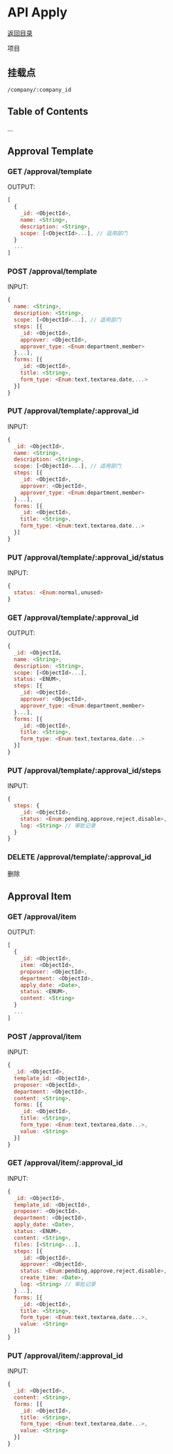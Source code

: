 # API Apply

[返回目录](index.md)

项目

## 挂载点

```
/company/:company_id
```

## Table of Contents

...

## Approval Template

### GET /approval/template

OUTPUT:
```javascript
[
  {
    _id: <ObjectId>,
    name: <String>,
    description: <String>,
    scope: [<ObjectId>...], // 适用部门
  }
  ...
]
```

### POST /approval/template

INPUT:
```javascript
{
  name: <String>,
  description: <String>,
  scope: [<ObjectId>...], // 适用部门
  steps: [{
    _id: <ObjectId>,
    approver: <ObjectId>,
    approver_type: <Enum:department,member>
  }...],
  forms: [{
    _id: <ObjectId>,
    title: <String>,
    form_type: <Enum:text,textarea,date,...>
  }]
}
```

### PUT /approval/template/:approval_id

INPUT:
```javascript
{
  _id: <ObjectId>,
  name: <String>,
  description: <String>,
  scope: [<ObjectId>...], // 适用部门
  steps: [{
    _id: <ObjectId>,
    approver: <ObjectId>,
    approver_type: <Enum:department,member>
  }...],
  forms: [{
    _id: <ObjectId>,
    title: <String>,
    form_type: <Enum:text,textarea,date...>
  }]
}
```

### PUT /approval/template/:approval_id/status

INPUT:
```javascript
{
  status: <Enum:normal,unused>
}
```

### GET /approval/template/:approval_id

OUTPUT:
```javascript
{
  _id: <ObjectId，
  name: <String>,
  description: <String>,
  scope: [<ObjectId>...],
  status: <ENUM>,
  steps: [{
    _id: <ObjectId>,
    approver: <ObjectId>,
    approver_type: <Enum:department,member>
  }...],
  forms: [{
    _id: <ObjectId>,
    title: <String>,
    form_type: <Enum:text,textarea,date...>
  }]
}
```

### PUT /approval/template/:approval_id/steps

INPUT:
```javascript
{
  steps: {
    _id: <ObjectId>,
    status: <Enum:pending,approve,reject,disable>,
    log: <String> // 审批记录
  }
}
```

### DELETE /approval/template/:approval_id

删除

## Approval Item

### GET /approval/item

OUTPUT:
```javascript
[
  {
    _id: <ObjectId>,
    item: <ObjectId>,
    proposer: <ObjectId>,
    department: <ObjectId>,
    apply_date: <Date>,
    status: <ENUM>,
    content: <String>
  }
  ...
]
```

### POST /approval/item

INPUT:
```javascript
{
  _id: <ObjectId>,
  template_id: <ObjectId>,
  proposer: <ObjectId>,
  department: <ObjectId>,
  content: <String>,
  forms: [{
    _id: <ObjectId>,
    title: <String>,
    form_type: <Enum:text,textarea,date...>,
    value: <String>
  }]
}
```

### GET /approval/item/:approval_id

INPUT:
```javascript
{
  _id: <ObjectId>,
  template_id: <ObjectId>,
  proposer: <ObjectId>,
  department: <ObjectId>,
  apply_date: <Date>,
  status: <ENUM>,
  content: <String>,
  files: [<String>...],
  steps: [{
    _id: <ObjectId>,
    approver: <ObjectId>,
    status: <Enum:pending,approve,reject,disable>,
    create_time: <Date>,
    log: <String> // 审批记录
  }...],
  forms: [{
    _id: <ObjectId>,
    title: <String>,
    form_type: <Enum:text,textarea,date...>,
    value: <String>
  }]
}
```

### PUT /approval/item/:approval_id

INPUT:
```javascript
{
  _id: <ObjectId>,
  content: <String>,
  forms: [{
    _id: <ObjectId>,
    title: <String>,
    form_type: <Enum:text,textarea,date...>,
    value: <String>
  }]
}
```
